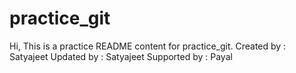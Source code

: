 # practice_git
Hi,
This is a practice README content for practice_git.
Created by : Satyajeet
Updated by : Satyajeet
Supported by : Payal